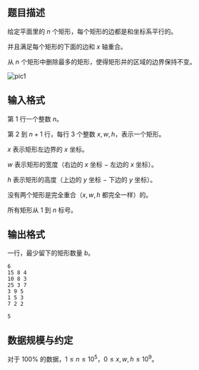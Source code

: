 ## 题目描述

给定平面里的 $n$ 个矩形，每个矩形的边都是和坐标系平行的。

并且满足每个矩形的下面的边和 $x$ 轴重合。

从 $n$ 个矩形中删除最多的矩形，使得矩形并的区域的边界保持不变。

![pic1](file://pic1.jpg)

## 输入格式

第 $1$ 行一个整数 $n$。

第 $2$ 到 $n+1$ 行，每行 $3$ 个整数 $x,w,h$，表示一个矩形。

$x$ 表示矩形左边界的 $x$ 坐标。

$w$ 表示矩形的宽度（右边的 $x$ 坐标 $-$ 左边的 $x$ 坐标）。

$h$ 表示矩形的高度（上边的 $y$ 坐标 $-$ 下边的 $y$ 坐标）。

没有两个矩形是完全重合（$x,w,h$ 都完全一样）的。

所有矩形从 $1$ 到 $n$ 标号。

## 输出格式

一行，最少留下的矩形数量 $b$。

```input1
6
15 8 4
10 8 3
25 3 7
3 9 5
1 5 3
7 2 2
```

```output1
5
```

## 数据规模与约定

对于 $100\%$ 的数据，$1\le n\le 10^5$，$0\le x,w,h\le 10^9$。